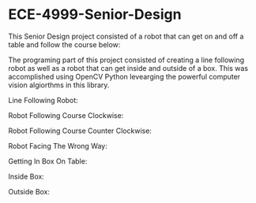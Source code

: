 # ECE-4999-Senior-Design
This Senior Design project consisted of a robot that can get on and off a table and follow the course below:



The programing part of this project consisted of creating a line following robot as well as a robot that can get inside and outside of a box.
This was accomplished using OpenCV Python levearging the powerful computer vision algiorthms in this library. 

Line Following Robot:

Robot Following Course Clockwise:

Robot Following Course Counter Clockwise:

Robot Facing The Wrong Way:

Getting In Box On Table:

Inside Box:

Outside Box: 

